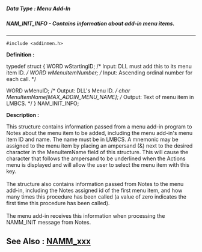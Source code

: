 ##### Data Type : Menu Add-In
##### NAM_INIT_INFO - Contains information about add-in menu items.
---
```
#include <addinmen.h>
```

**Definition :**

typedef struct
   {
   WORD wStartingID;     /* Input: DLL must add this to its 
                            menu item ID. */
   WORD wMenuItemNumber; /* Input: Ascending ordinal number for 
                                   each call. */

   WORD wMenuID;          /* Output: DLL's Menu ID. */
   char MenuItemName[MAX_ADDIN_MENU_NAME]; /* Output: Text of 
                                                      menu item in LMBCS. */
   } NAM_INIT_INFO;

**Description :**

This structure contains information passed from a menu add-in program to Notes about the menu item to be added, including the menu add-in's menu item ID and name.  The name must be in LMBCS.  A mnemonic may be assigned to the menu item by placing an ampersand (&amp;) next to the desired character in the MenuItemName field of this structure.  This will cause the character that follows the ampersand to be underlined when the Actions menu is displayed and will allow the user to select the menu item with this key.  <br>
<br>
The structure also contains information passed from Notes to the menu add-in, including the Notes assigned id of the first menu item, and how many times this procedure has been called (a value of zero indicates the first time this procedure has been called).<br>
<br>
The menu add-in receives this information when processing the NAMM_INIT message from Notes.


**See Also :**
[NAMM_xxx](/domino-c-api-docs/reference/Symb/NAMM_xxx)
---
